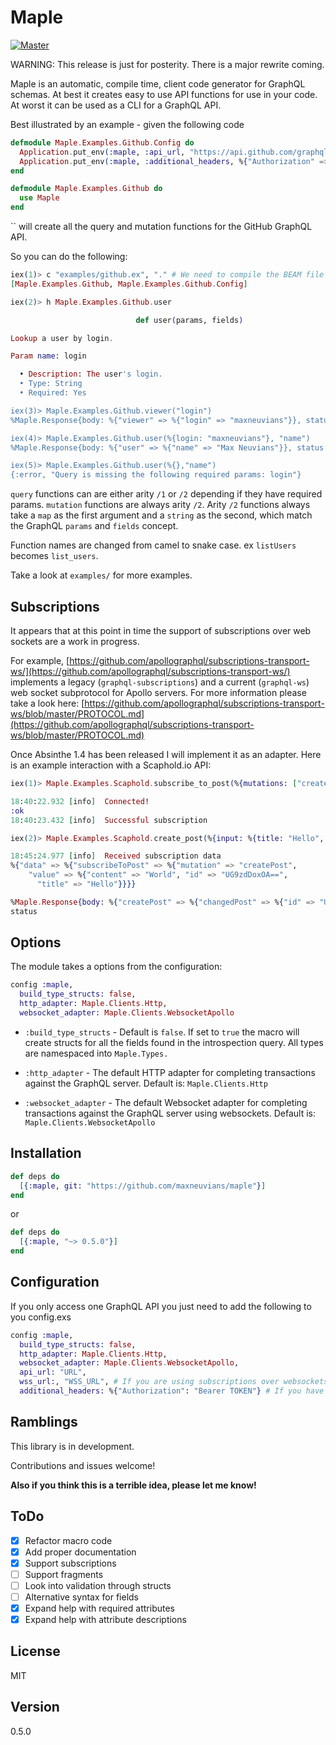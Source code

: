 # Maple

[![Master](https://travis-ci.org/maxneuvians/maple.svg?branch=master)](https://travis-ci.org/maxneuvians/maple)

WARNING: This release is just for posterity. There is a major rewrite coming.

Maple is an automatic, compile time, client code generator for GraphQL schemas. At best it creates easy to use
API functions for use in your code. At worst it can be used as a CLI for a GraphQL API.

Best illustrated by an example - given the following code

```elixir
defmodule Maple.Examples.Github.Config do
  Application.put_env(:maple, :api_url, "https://api.github.com/graphql")
  Application.put_env(:maple, :additional_headers, %{"Authorization" => "Bearer TOKEN"})
end

defmodule Maple.Examples.Github do
  use Maple
end
```

`` will create all the query and mutation functions for the GitHub GraphQL API.

So you can do the following:

```elixir
iex(1)> c "examples/github.ex", "." # We need to compile the BEAM file to access the documentation
[Maple.Examples.Github, Maple.Examples.Github.Config]

iex(2)> h Maple.Examples.Github.user

                            def user(params, fields)

Lookup a user by login.

Param name: login

  • Description: The user's login.
  • Type: String
  • Required: Yes

iex(3)> Maple.Examples.Github.viewer("login")
%Maple.Response{body: %{"viewer" => %{"login" => "maxneuvians"}}, status: 200}

iex(4)> Maple.Examples.Github.user(%{login: "maxneuvians"}, "name")
%Maple.Response{body: %{"user" => %{"name" => "Max Neuvians"}}, status: 200}

iex(5)> Maple.Examples.Github.user(%{},"name")
{:error, "Query is missing the following required params: login"}
```

`query` functions can are either arity `/1` or `/2` depending if they have required params. `mutation` functions
are always arity `/2`. Arity `/2` functions always take a `map` as the first argument and a `string` as the second,
which match the GraphQL `params` and `fields` concept.

Function names are changed from camel to snake case. ex `listUsers` becomes `list_users`.

Take a look at `examples/` for more examples.

## Subscriptions

It appears that at this point in time the support of subscriptions over web sockets are a work in progress.

For example, [https://github.com/apollographql/subscriptions-transport-ws/](https://github.com/apollographql/subscriptions-transport-ws/)
implements a legacy (`graphql-subscriptions`) and a current (`graphql-ws`) web socket subprotocol for Apollo servers. For more information please take a look here: [https://github.com/apollographql/subscriptions-transport-ws/blob/master/PROTOCOL.md](https://github.com/apollographql/subscriptions-transport-ws/blob/master/PROTOCOL.md)

Once Absinthe 1.4 has been released I will implement it as an adapter. Here is an example interaction with a Scaphold.io API:

```elixir
iex(1)> Maple.Examples.Scaphold.subscribe_to_post(%{mutations: ["createPost"]}, "mutation value {id content title}", &Maple.Examples.Scaphold.result/1)

18:40:22.932 [info]  Connected!
:ok
18:40:23.432 [info]  Successful subscription

iex(2)> Maple.Examples.Scaphold.create_post(%{input: %{title: "Hello", content: "World"}},"id")

18:45:24.977 [info]  Received subscription data
%{"data" => %{"subscribeToPost" => %{"mutation" => "createPost",
    "value" => %{"content" => "World", "id" => "UG9zdDoxOA==",
      "title" => "Hello"}}}}

%Maple.Response{body: %{"createPost" => %{"changedPost" => %{"id" => "UG9zdDoxOA=="}}},
status
```

## Options

The module takes a options from the configuration:

```elixir
config :maple,
  build_type_structs: false,
  http_adapter: Maple.Clients.Http,
  websocket_adapter: Maple.Clients.WebsocketApollo
```

- `:build_type_structs` - Default is `false`. If set to `true` the macro will create
  structs for all the fields found in the introspection query. All types are namespaced into
  `Maple.Types.`

- `:http_adapter` - The default HTTP adapter for completing transactions against the GraphQL
  server. Default is: `Maple.Clients.Http`

- `:websocket_adapter` - The default Websocket adapter for completing transactions against the GraphQL
  server using websockets. Default is: `Maple.Clients.WebsocketApollo`

## Installation

```elixir
def deps do
  [{:maple, git: "https://github.com/maxneuvians/maple"}]
end
```

or

```elixir
def deps do
  [{:maple, "~> 0.5.0"}]
end
```

## Configuration

If you only access one GraphQL API you just need to add the following to you config.exs

```elixir
config :maple,
  build_type_structs: false,
  http_adapter: Maple.Clients.Http,
  websocket_adapter: Maple.Clients.WebsocketApollo,
  api_url: "URL",
  wss_url:, "WSS_URL", # If you are using subscriptions over websockets.
  additional_headers: %{"Authorization": "Bearer TOKEN"} # If you have any additional headers
```

## Ramblings

This library is in development.

Contributions and issues welcome!

**Also if you think this is a terrible idea, please let me know!**

## ToDo

- [x] Refactor macro code
- [x] Add proper documentation
- [x] Support subscriptions
- [ ] Support fragments
- [ ] Look into validation through structs
- [ ] Alternative syntax for fields
- [x] Expand help with required attributes
- [x] Expand help with attribute descriptions

## License

MIT

## Version

0.5.0
